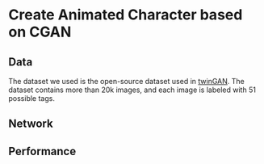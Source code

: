 # Create Animated Character based on CGAN

## Data

The dataset we used is the open-source dataset used in [twinGAN](https://github.com/jerryli27/TwinGAN). The dataset contains more than 20k images, and each image is labeled with 51 possible tags.

## Network

## Performance
